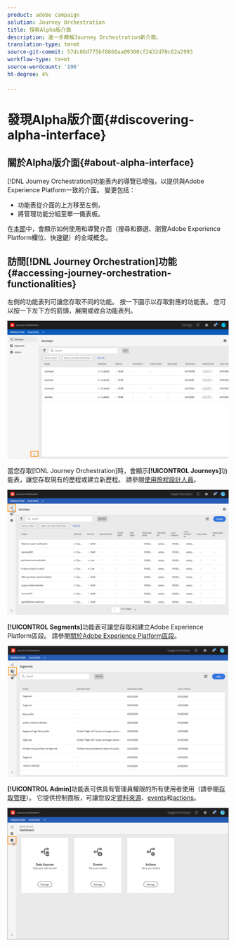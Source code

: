 ```yaml
---
product: adobe campaign
solution: Journey Orchestration
title: 探索Alpha版介面
description: 進一步瞭解Journey Orchestration新介面。
translation-type: tm+mt
source-git-commit: 57dc86d775bf8860aa09300cf2432d70c62a2993
workflow-type: tm+mt
source-wordcount: '196'
ht-degree: 4%

---
```



# 發現Alpha版介面{#discovering-alpha-interface}

## 關於Alpha版介面{#about-alpha-interface}

[!DNL Journey Orchestration]功能表內的導覽已增強，以提供與Adobe Experience Platform一致的介面。 變更包括：

* 功能表從介面的上方移至左側，
* 將管理功能分組至單一儀表板。

在[本節](../about/user-interface.md)中，會顯示如何使用和導覽介面（搜尋和篩選、瀏覽Adobe Experience Platform欄位、快速鍵）的全域概念。

## 訪問[!DNL Journey Orchestration]功能{#accessing-journey-orchestration-functionalities}

左側的功能表列可讓您存取不同的功能。 按一下圖示以存取對應的功能表。 您可以按一下左下方的箭頭，展開或收合功能表列。

![](../assets/interface-journeys2.png)

當您存取[!DNL Journey Orchestration]時，會顯示&#x200B;**[!UICONTROL Journeys]**&#x200B;功能表，讓您存取現有的歷程或建立新歷程。 請參閱[使用旅程設計人員](../building-journeys/using-the-journey-designer.md)。

![](../assets/interface-journeys.png)

**[!UICONTROL Segments]**&#x200B;功能表可讓您存取和建立Adobe Experience Platform區段。 請參閱[關於Adobe Experience Platform區段](../segment/about-segments.md)。

![](../assets/interface-segments.png)

**[!UICONTROL Admin]**&#x200B;功能表可供具有管理員權限的所有使用者使用（請參閱[存取管理](../about/access-management.md)）。 它提供控制面板，可讓您設定[資料來源](../datasource/about-data-sources.md)、[events](../event/about-events.md)和[actions](../action/action.md)。

![](../assets/interface-admin-dashboard.png)

